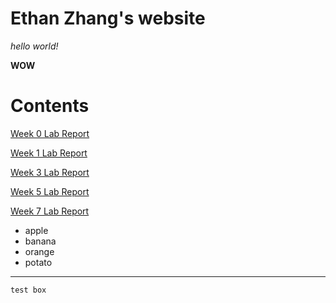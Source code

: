 # Ethan Zhang's website

_hello world!_

**WOW**

# Contents
[Week 0 Lab Report](lab-report-1-week-0.html)

[Week 1 Lab Report](lab-report-2-week-1.html)

[Week 3 Lab Report](lab-report-3-week-3.html)

[Week 5 Lab Report](lab-report-4-week-5.html)

[Week 7 Lab Report](lab-report-5-week-7.html)



- apple
- banana
- orange
- potato

---

`test box`
